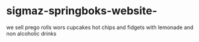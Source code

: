 # sigmaz-springboks-website-
we sell prego rolls wors cupcakes hot chips and fidgets with lemonade and non alcoholic drinks

